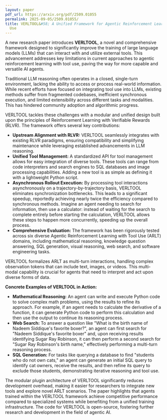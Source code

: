 ```yaml
---
layout: paper
pdf_url: https://arxiv.org/pdf/2509.01055
permalink: 2025-09-05/2509.01055/
title: VERLTOOL&#58; A Unified Framework for Agentic Reinforcement Learning with Tool
  Use
---
```




A new research paper introduces **VERLTOOL**, a novel and comprehensive framework designed to significantly improve the training of large language models (LLMs) that can interact with and utilize external tools. This advancement addresses key limitations in current approaches to agentic reinforcement learning with tool use, paving the way for more capable and versatile AI agents.

Traditional LLM reasoning often operates in a closed, single-turn environment, lacking the ability to access or process real-world information. While recent efforts have focused on integrating tool use into LLMs, existing methods suffer from fragmented codebases, inefficient synchronous execution, and limited extensibility across different tasks and modalities. This has hindered community adoption and algorithmic progress.

VERLTOOL tackles these challenges with a modular and unified design built upon the principles of Reinforcement Learning with Verifiable Rewards (RLVR). The framework offers several key contributions:

*   **Upstream Alignment with RLVR:** VERLTOOL seamlessly integrates with existing RLVR paradigms, ensuring compatibility and simplifying maintenance while leveraging established advancements in LLM reasoning.
*   **Unified Tool Management:** A standardized API for tool management allows for easy integration of diverse tools. These tools can range from code interpreters and search engines to SQL databases and image processing capabilities. Adding a new tool is as simple as defining it with a lightweight Python script.
*   **Asynchronous Rollout Execution:** By processing tool interactions asynchronously on a trajectory-by-trajectory basis, VERLTOOL eliminates synchronization bottlenecks. This leads to a significant speedup, reportedly achieving nearly twice the efficiency compared to synchronous methods. Imagine an agent needing to search for information, then use a calculator: instead of waiting for the search to complete entirely before starting the calculation, VERLTOOL allows these steps to happen more concurrently, speeding up the overall process.
*   **Comprehensive Evaluation:** The framework has been rigorously tested across six diverse Agentic Reinforcement Learning with Tool Use (ARLT) domains, including mathematical reasoning, knowledge question answering, SQL generation, visual reasoning, web search, and software engineering tasks.

VERLTOOL formalizes ARLT as multi-turn interactions, handling complex observation tokens that can include text, images, or videos. This multi-modal capability is crucial for agents that need to interpret and act upon diverse forms of data.

**Concrete Examples of VERLTOOL in Action:**

*   **Mathematical Reasoning:** An agent can write and execute Python code to solve complex math problems, using the results to refine its approach. For example, if an agent needs to calculate the derivative of a function, it can generate Python code to perform this calculation and then use the output to continue its reasoning process.
*   **Web Search:** To answer a question like "What is the birth name of Nadeem Siddique's favorite boxer?", an agent can first search for "Nadeem Siddique's favorite boxer" and, upon receiving results identifying Sugar Ray Robinson, it can then perform a second search for "Sugar Ray Robinson's birth name," effectively performing a multi-turn reasoning process.
*   **SQL Generation:** For tasks like querying a database to find "students who do not own cats," an agent can generate an initial SQL query to identify cat owners, receive the results, and then refine its query to exclude those students, demonstrating iterative reasoning and tool use.

The modular plugin architecture of VERLTOOL significantly reduces development overhead, making it easier for researchers to integrate new tools and explore novel ARLT scenarios. The paper highlights that agents trained within the VERLTOOL framework achieve competitive performance compared to specialized systems while benefiting from a unified training infrastructure. The code for VERLTOOL is open-source, fostering further research and development in the field of agentic AI.